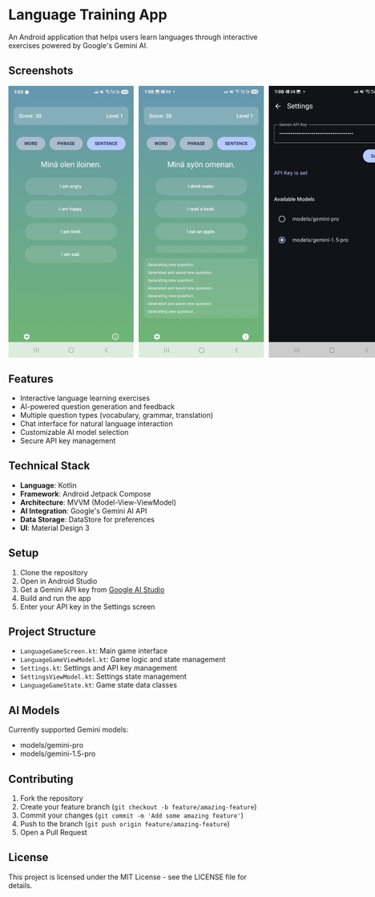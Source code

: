 # Language Training App

An Android application that helps users learn languages through interactive exercises powered by Google's Gemini AI.

## Screenshots

<div style="display: flex; gap: 10px;">
  <img src="screenshots/img (1).jpg" alt="Game Screen" width="250"/>
  <img src="screenshots/img (2).jpg" alt="Chat Interface" width="250"/>
  <img src="screenshots/img (3).jpg" alt="Settings Screen" width="250"/>
</div>

## Features

- Interactive language learning exercises
- AI-powered question generation and feedback
- Multiple question types (vocabulary, grammar, translation)
- Chat interface for natural language interaction
- Customizable AI model selection
- Secure API key management

## Technical Stack

- **Language**: Kotlin
- **Framework**: Android Jetpack Compose
- **Architecture**: MVVM (Model-View-ViewModel)
- **AI Integration**: Google's Gemini AI API
- **Data Storage**: DataStore for preferences
- **UI**: Material Design 3

## Setup

1. Clone the repository
2. Open in Android Studio
3. Get a Gemini API key from [Google AI Studio](https://makersuite.google.com/app/apikey)
4. Build and run the app
5. Enter your API key in the Settings screen

## Project Structure

- `LanguageGameScreen.kt`: Main game interface
- `LanguageGameViewModel.kt`: Game logic and state management
- `Settings.kt`: Settings and API key management
- `SettingsViewModel.kt`: Settings state management
- `LanguageGameState.kt`: Game state data classes

## AI Models

Currently supported Gemini models:
- models/gemini-pro
- models/gemini-1.5-pro

## Contributing

1. Fork the repository
2. Create your feature branch (`git checkout -b feature/amazing-feature`)
3. Commit your changes (`git commit -m 'Add some amazing feature'`)
4. Push to the branch (`git push origin feature/amazing-feature`)
5. Open a Pull Request

## License

This project is licensed under the MIT License - see the LICENSE file for details.
